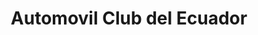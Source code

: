 ---
title: "Automovil Club del Ecuador"
url: /quito/automovil-club-del-ecuador/
shop: Lebensmittel
---
